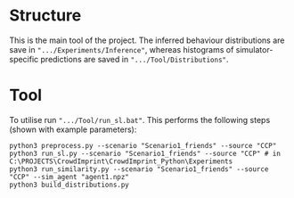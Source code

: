 
# Structure
This is the main tool of the project. The inferred behaviour distributions are save in `".../Experiments/Inference"`, whereas histograms of simulator-specific predictions are saved in `".../Tool/Distributions"`.

# Tool
To utilise run `".../Tool/run_sl.bat"`. This performs the following steps (shown with example parameters):
```
python3 preprocess.py --scenario "Scenario1_friends" --source "CCP"
python3 run_sl.py --scenario "Scenario1_friends" --source "CCP" # in C:\PROJECTS\CrowdImprint\CrowdImprint_Python\Experiments 
python3 run_similarity.py --scenario "Scenario1_friends" --source "CCP" --sim_agent "agent1.npz"
python3 build_distributions.py 
```